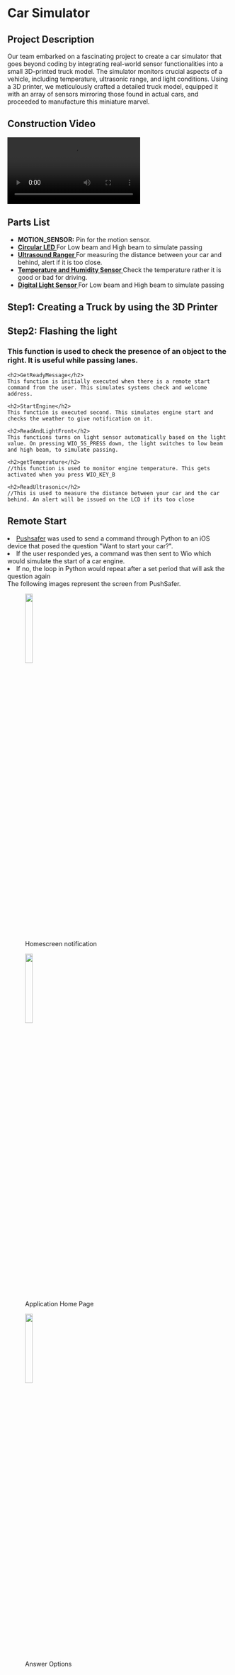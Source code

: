 

<h1>Car Simulator</h1>

<h2> Project Description </h2>
Our team embarked on a fascinating project to create a car simulator that goes beyond coding by integrating real-world sensor functionalities into a small 3D-printed truck model. The simulator monitors crucial aspects of a vehicle, including temperature, ultrasonic range, and light conditions. Using a 3D printer, we meticulously crafted a detailed truck model, equipped it with an array of sensors mirroring those found in actual cars, and proceeded to manufacture this miniature marvel.
	
<h2>Construction Video</h2>
<video src="https://user-images.githubusercontent.com/169707/.mp4" controls="controls" style="max-width: 730px;">
</video>
	
<h2>Parts List</h2>
<p><ul>
  <li><strong>MOTION_SENSOR:</strong> Pin for the motion sensor.</li>
  <li><strong><a href ="https://wiki.seeedstudio.com/Grove-Circular_LED/">
	  Circular LED  </a></strong> For Low beam and High beam to simulate passing</li>
  <li><strong><a href = "https://wiki.seeedstudio.com/Grove-Ultrasonic_Ranger/">
	  Ultrasound Ranger </a></strong> For measuring the distance between your car and behind, alert if it is too close.</li>
  <li><strong><a href = "https://wiki.seeedstudio.com/Grove-TemperatureAndHumidity_Sensor/">
	  Temperature and Humidity Sensor </a></strong> Check the temperature rather it is good or bad for driving. </li>
  <li><strong><a href = "https://wiki.seeedstudio.com/Grove-Digital_Light_Sensor/">
	  Digital Light Sensor </a></strong>  For Low beam and High beam to simulate passing</li>
</ul></p>
	
<h2>Step1: Creating a Truck by using the 3D Printer </h2>
	
<h2>Step2: Flashing the light</h2>
	<h3> This function is used to check the presence of an object to the right. It is useful while passing lanes.</h3>
	
	<h2>GetReadyMessage</h2>
	This function is initially executed when there is a remote start command from the user. This simulates systems check and welcome address.
	
	<h2>StartEngine</h2>	
	This function is executed second. This simulates engine start and checks the weather to give notification on it. 
	
	<h2>ReadAndLightFront</h2>	
	This functions turns on light sensor automatically based on the light value. On pressing WIO_5S_PRESS down, the light switches to low beam and high beam, to simulate passing. 
	
	<h2>getTemperature</h2>	
	//this function is used to monitor engine temperature. This gets activated when you press WIO_KEY_B

	<h2>ReadUltrasonic</h2>	
	//This is used to measure the distance between your car and the car behind. An alert will be issued on the LCD if its too close
 <h2>Remote Start</h2>
 
	 
 </ul>
 <li><a href="https://www.pushsafer.com/">Pushsafer</a> was used to send a command through Python to an iOS device that posed the question "Want to start your car?". </li>
 <li>If the user responded yes, a command was then sent to Wio which would simulate the start of a car engine. </li>
 <li>If no, the loop in Python would repeat after a set period that will ask the question again</li>
 </ul>
 The following images represent the screen from PushSafer. 
<br/>

<figure>
  <img src="https://github.com/gautham-2803/Arduino/assets/57102558/174b7cd9-fdd5-4bb1-8e21-d5edf834b60a"  width="20%">
  <figcaption>Homescreen notification</figcaption>
</figure>
<figure>
  <img src="https://github.com/gautham-2803/Arduino/assets/57102558/16f4448e-2ca6-418e-b696-f2128ed980c7" width="20%">
  <figcaption>Application Home Page</figcaption>
</figure>
<figure>
  <img src="https://github.com/gautham-2803/Arduino/assets/57102558/dc590d71-de45-4814-8f07-d2bd0a239f87" width="20%">
  <figcaption>Answer Options</figcaption>
</figure>
<br/>
